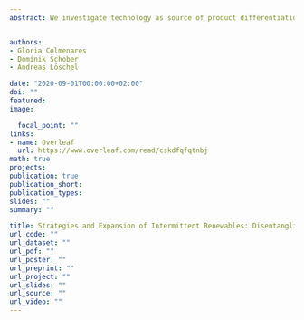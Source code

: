 ```yaml
---
abstract: We investigate technology as source of product differentiation on strategic behavior and wealth distribution in the German electricity market. We compare the performance of our model to a benchmark, using elasticity-adjusted markups, without bid data. We represent uncertainty on the demand side as intermittency of renewables or flexible demand response. We show that both model estimates converge at off-peak hours being robust to ramping cost and renewable forecast assumptions. Producers pass on fuel and CO$_2$ costs differently with implications for reinforced European Emissions Trading regulation. Consumers are better off under a carbon price floor of \euro{25}/tCO$_2$, but producers are worse off, particularly at morning peak.


authors:
- Gloria Colmenares
- Dominik Schober
- Andreas Löschel

date: "2020-09-01T00:00:00+02:00"
doi: ""
featured: 
image: 

  focal_point: ""
links:
- name: Overleaf
  url: https://www.overleaf.com/read/cskdfqfqtnbj
math: true
projects:
publication: true
publication_short: 
publication_types:
slides: ""
summary: ""

title: Strategies and Expansion of Intermittent Renewables: Disentangling Pass Through Costs in Electricity Markets
url_code: ""
url_dataset: ""
url_pdf: ""
url_poster: ""
url_preprint: ""
url_project: ""
url_slides: ""
url_source: ""
url_video: ""
---
```


